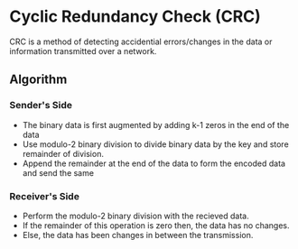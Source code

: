 # Cyclic Redundancy Check (CRC)

CRC is a method of detecting accidential errors/changes in the data or information transmitted over a network.

## Algorithm
### Sender's Side 
- The binary data is first augmented by adding k-1 zeros in the end of the data
- Use modulo-2 binary division to divide binary data by the key and store remainder of division.
- Append the remainder at the end of the data to form the encoded data and send the same

### Receiver's Side
- Perform the modulo-2 binary division with the recieved data.
- If the remainder of this operation is zero then, the data has no changes.
- Else, the data has been changes in between the transmission.
